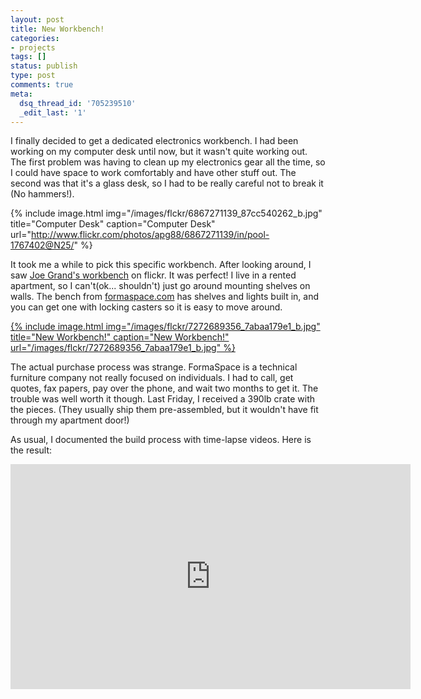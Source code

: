 ```yaml
---
layout: post
title: New Workbench!
categories:
- projects
tags: []
status: publish
type: post
comments: true
meta:
  dsq_thread_id: '705239510'
  _edit_last: '1'
---
```

I finally decided to get a dedicated electronics workbench. I had been working on my computer desk until now, but it wasn't quite working out. The first problem was having to clean up my electronics gear all the time, so I could have space to work comfortably and have other stuff out. The second was that it's a glass desk, so I had to be really careful not to break it (No hammers!).

{% include image.html
            img="/images/flckr/6867271139_87cc540262_b.jpg"
            title="Computer Desk"
            caption="Computer Desk"
            url="http://www.flickr.com/photos/apg88/6867271139/in/pool-1767402@N25/" %}

It took me a while to pick this specific workbench. After looking around, I saw <a href="http://www.flickr.com/photos/textfiles/6716867195/in/pool-1767402@N25/">Joe Grand's workbench</a> on flickr. It was perfect! I live in a rented apartment, so I can't(ok... shouldn't) just go around mounting shelves on walls. The bench from <a href="http://formaspace.com/">formaspace.com</a> has shelves and lights built in, and you can get one with locking casters so it is easy to move around.

[{% include image.html
            img="/images/flckr/7272689356_7abaa179e1_b.jpg"
            title="New Workbench!"
            caption="New Workbench!"
            url="/images/flckr/7272689356_7abaa179e1_b.jpg" %}](http://www.flickr.com/photos/apg88/7272689356/in/pool-1767402@N25/)

The actual purchase process was strange. FormaSpace is a technical furniture company not really focused on individuals. I had to call, get quotes, fax papers, pay over the phone, and wait two months to get it. The trouble was well worth it though. Last Friday, I received a 390lb crate with the pieces. (They usually ship them pre-assembled, but it wouldn't have fit through my apartment door!)

As usual, I documented the build process with time-lapse videos. Here is the result:

<iframe src="http://www.youtube.com/embed/hEI4WWOxhfE" frameborder="0" width="640" height="360"></iframe>
